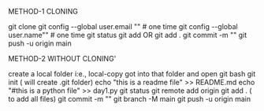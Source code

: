 METHOD-1 CLONING

git clone
git config --global user.email "" # one time
git config --global user.name"" # one time
git status
git add OR git add .
git commit -m ""
git push -u origin main


METHOD-2 WITHOUT CLONING'

create a local folder i:e., local-copy
got into that folder and open git bash
git init ( will create .git folder)
echo "this is a readme file" >> README.md
echo "#this is a python file" >> day1.py
git status
git remote add origin
git add . ( to add all files)
git commit -m ""
git branch -M main
git push -u origin main